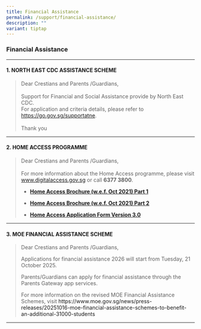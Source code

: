```yaml
---
title: Financial Assistance
permalink: /support/financial-assistance/
description: ""
variant: tiptap
---
```

<h3>Financial Assistance</h3>
<hr>
<h4><strong>1. NORTH EAST CDC ASSISTANCE SCHEME</strong></h4>
<blockquote>
<p>Dear Crestians and Parents /Guardians,
<br>
<br>Support for Financial and Social Assistance provide by North East CDC.
<br>For application and criteria details, please refer to <a href="https://go.gov.sg/supportatne" rel="noopener" target="_blank">https://go.gov.sg/supportatne</a>.
<br>
<br>Thank you</p>
</blockquote>
<hr>
<h4><strong>2. HOME ACCESS PROGRAMME</strong></h4>
<blockquote>
<p>Dear Crestians and Parents /Guardians,
<br>
<br>For more information about the Home Access programme, please visit <a href="http://www.digitalaccess.gov.sg/" rel="noopener" target="_blank">www.digitalaccess.gov.sg</a> or
call <strong>6377 3800</strong>.</p>
<ul data-tight="true" class="tight">
<li>
<p><strong><a href="/files/ha%203-0%20brochure%20wef%20oct%202021_p1.pdf" rel="noopener" target="_blank">Home Access Brochure (w.e.f. Oct 2021) Part 1</a></strong>
</p>
</li>
<li>
<p><strong><a href="/files/ha%203-0%20brochure%20wef%20oct%202021_p2.pdf" rel="noopener" target="_blank">Home Access Brochure (w.e.f. Oct 2021) Part 2</a></strong>
</p>
</li>
<li>
<p><strong><a href="/files/ha30-application-form_version%203-0%20oct%202021.pdf" rel="noopener" target="_blank">Home Access Application Form Version 3.0</a></strong>
</p>
</li>
</ul>
</blockquote>
<hr>
<h4><strong>3. MOE FINANCIAL ASSISTANCE SCHEME</strong></h4>
<blockquote>
<p>Dear Crestians and Parents /Guardians,</p>
<p>Applications for financial assistance 2026 will start from Tuesday, 21
October 2025.</p>
<p>Parents/Guardians can apply for financial assistance through the Parents
Gateway app services.</p>
<p>For more information on the revised MOE Financial Assistance Schemes,
visit <a rel="noopener noreferrer nofollow" target="_blank">https://www.moe.gov.sg/news/press-releases/20251016-moe-financial-assistance-schemes-to-benefit-an-additional-31000-students</a>
</p>
</blockquote>
<hr>
<p></p>